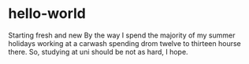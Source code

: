 # hello-world
Starting fresh and new
By the way I spend the majority of my summer holidays working at a carwash spending drom twelve to thirteen hourse there.
So, studying at uni should be not as hard, I hope.
